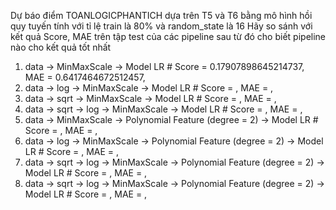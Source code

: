 Dự báo điểm TOANLOGICPHANTICH dựa trên T5 và T6
bằng mô hình hồi quy tuyến tính
với tỉ lệ train là 80% và random_state là 16
Hãy so sánh với kết quả Score, MAE trên tập test của các pipeline sau
từ đó cho biết pipeline nào cho kết quả tốt nhất

1. data -> MinMaxScale -> Model LR # Score = 0.17907898645214737, MAE = 0.6417464672512457,
2. data -> log -> MinMaxScale -> Model LR # Score = , MAE = ,
3. data -> sqrt -> MinMaxScale -> Model LR # Score = , MAE = ,
4. data -> sqrt -> log -> MinMaxScale -> Model LR # Score = , MAE = ,
5. data -> MinMaxScale -> Polynomial Feature (degree = 2) -> Model LR # Score = , MAE = ,
6. data -> log -> MinMaxScale -> Polynomial Feature (degree = 2) -> Model LR # Score = , MAE = ,
7. data -> sqrt -> log -> MinMaxScale -> Polynomial Feature (degree = 2) -> Model LR # Score = , MAE = ,
8. data -> sqrt -> log -> MinMaxScale -> Polynomial Feature (degree = 2) -> Model LR # Score = , MAE = ,
